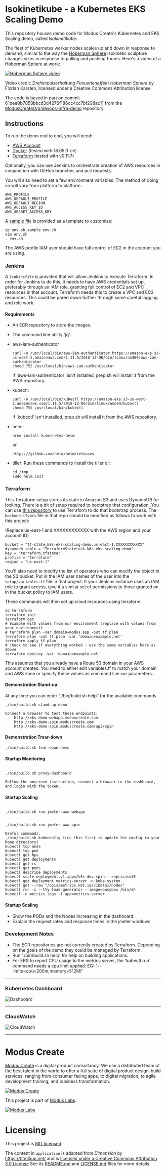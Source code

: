 Isokinetikube - a Kubernetes EKS Scaling Demo
=============================================

This repository houses demo code for Modus Create's Kubernetes and EKS Scaling demo, called *Isokinetikube*.

The fleet of Kubernetes worker nodes scales up and down in response to demand, similar to the way the [Hoberman Sphere](https://en.wikipedia.org/wiki/Hoberman_sphere) isokinetic sculpture changes sizes in response to pulling and pushing forces. Here's a video of a Hoberman Sphere at work:

[![Hoberman Sphere video](http://img.youtube.com/vi/0b40puT7N68/0.jpg)](http://www.youtube.com/watch?v=0b40puT7N68E)

Video credit: _Drehimpulserhaltung Pirouetteneffekt Hoberman Sphere_ by Florian Karsten, licensed under a Creative Commons Attribution license

The code is based in part on commit 61bee0b7858bbcd3d4276f186cc4cc7bf298ac11 from the [ModusCreateOrg/devops-infra-demo](https://github.com/ModusCreateOrg/devops-infra-demo/) repository.

 
Instructions
------------

 To run the demo end to end, you will need:
 
* [AWS Account](https://aws.amazon.com/)
* [Docker](https://docker.com/) (tested with 18.05.0-ce)
* [Terraform](https://www.terraform.io/) (tested with  v0.11.7)

Optionally, you can use Jenkins to orchestrate creation of AWS resources in conjunction with GitHub branches and pull requests.

You will also need to set a few environment variables. The method of doing so will vary from platform to platform. 

```
AWS_PROFILE
AWS_DEFAULT_PROFILE
AWS_DEFAULT_REGION
AWS_ACCESS_KEY_ID
AWS_SECRET_ACCESS_KEY
```

A [sample file](env.sh.sample) is provided as a template to customize:

```
cp env.sh.sample env.sh
vim env.sh
. env.sh
```

The AWS profile IAM user should have full control of EC2 in the account you are using.

### Jenkins

A `Jenkinsfile` is provided that will allow Jenkins to execute Terraform. In order for Jenkins to do this, it needs to have AWS credentials set up, preferably through an IAM role, granting full control of EC2 and VPC resources in that account. Terraform needs this to create a VPC and EC2 resources. This could be pared down further through some careful logging and role work.

#### Requirements
- An ECR repository to store the images.
- The command line utility 'jq'.
- aws-iam-authenticator
	```
	curl -o /usr/local/bin/aws-iam-authenticator https://amazon-eks.s3-us-west-2.amazonaws.com/1.11.5/2018-12-06/bin/linux/amd64/aws-iam-authenticator
    chmod 755 /usr/local/bin/aws-iam-authenticator
	```
    If 'aws-iam-authenticator' isn't installed, prep.sh will install it from the AWS repository.
- kubectl:
	```
	curl -o /usr/local/bin/kubectl https://amazon-eks.s3-us-west-2.amazonaws.com/1.11.5/2018-12-06/bin/linux/amd64/kubectl
    chmod 755 /usr/local/bin/kubectl
	```
    If 'kubectl' isn't installed, prep.sh will install it from the AWS repository.

- helm:
    ```
    brew install kubernetes-helm
    ```
    or
    ```
    https://github.com/helm/helm/releases
    ```
- tiller:
    Run these commands to install the tiller cli:
    ```
    cd /tmp
    sudo helm init
    ```

### Terraform

This Terraform setup stores its state in Amazon S3 and uses DynamoDB for locking. There is a bit of setup required to bootstrap that configuration. You can use [this repository](https://github.com/monterail/terraform-bootstrap-example) to use Terraform to do that bootstrap process. The `backend.tfvars` file in that repo should be modified as follows to work with this project:

(Replace us-east-1 and XXXXXXXXXXXX with the AWS region and your account ID)
```
bucket = "tf-state.k8s-eks-scaling-demo.us-east-1.XXXXXXXXXXXX"
dynamodb_table = "TerraformStatelock-k8s-eks-scaling-demo"
key = "terraform.tfstate"
profile = "terraform"
region = "us-east-1"
```
You'll also need to modify the list of operators who can modify the object in the S3 bucket. Put in the IAM user names of the user into the `setup/variables.tf` file in that project. If your Jenkins instance uses an IAM role to grant access, give it a similar set of permissions to those granted on in the bucket policy to IAM users.

These commands will then set up cloud resources using terraform:
 
    cd terraform
    terraform init
    terraform get
    # Example with values from our environment (replace with values from your environment)
    # terraform plan -var domain=modus.app -out tf.plan
    terraform plan -out tf.plan -var 'domain=example.net'
    terraform apply tf.plan
    # check to see if everything worked - use the same variables here as above
    terraform destroy -var 'domain=example.net'

This assumes that you already have a Route 53 domain in your AWS account created.
You need to either edit variables.tf to match your domain and AWS zone or specify these values as command line `var` parameters.

#### Demonstration Stand-up
At any time you can enter "./bin/build.sh help" for the available commands.

```
./bin/build.sh stand-up-demo

Connect a browser to test these endpoints:
    http://eks-demo-webapp.moduscreate.com
    http://eks-demo-spin.moduscreate.com
    http://eks-demo-spin.moduscreate.com/api/spin
```
#### Demonstration Trear-down
```
./bin/build.sh tear-down-demo

```

#### Startup Monitoring
```

./bin/build.sh proxy-dashboard

Follow the onscreen instruction, connect a browser to the dashboard, and login with the token.

```

#### Startup Scaling
```

./bin/build.sh run-jmeter-www webapp

```
```

./bin/build.sh run-jmeter-www spin

```

```
Useful commands:
./bin/build.sh kubeconfig (run this first to update the config in your home directory)
kubectl top node
kubectl top pod
kubectl get hpa
kubectl get deployments
kubectl get rs
kubectl get pods
kubectl describe deployments
kubectl scale deployment.v1.apps/k8s-dev-spin --replicas=10
kubectl get deployment metrics-server -n kube-system
kubectl get --raw "/apis/metrics.k8s.io/v1beta1/nodes"
kubectl run -i --tty load-generator --image=busybox /bin/sh
kubectl -n metrics logs -l app=metrics-server

```

#### Startup Scaling

- Show the PODs and the Nodes increasing in the dashboard.
- Explain the request rates and response times in the jmeter windows

### Development Notes
- The ECR repositories are not currently created by Terraform. Depending on the goals of the demo they could be managed by Terraform.
- Run './bin/build.sh help' for help on building applications.
- For EKS to report CPU usage to the metrics server, the 'kubectl run' command needs a cpu limit applied: EG: "--limits=cpu=200m,memory=512Mi" 

---
### Kubernetes Dashboard
![Dashboard](images/pie-charts.png)

---
### CloudWatch
![CloudWatch](images/CloudWatch.png)

---


# Modus Create

[Modus Create](https://moduscreate.com) is a digital product consultancy. We use a distributed team of the best talent in the world to offer a full suite of digital product design-build services; ranging from consumer facing apps, to digital migration, to agile development training, and business transformation.

[![Modus Create](https://res.cloudinary.com/modus-labs/image/upload/h_80/v1533109874/modus/logo-long-black.png)](https://moduscreate.com)

This project is part of [Modus Labs](https://labs.moduscreate.com).

[![Modus Labs](https://res.cloudinary.com/modus-labs/image/upload/h_80/v1531492623/labs/logo-black.png)](https://labs.moduscreate.com)

# Licensing

This project is [MIT licensed](./LICENSE).

The content in `application` is adapted from _Dimension_ by https://html5up.net/ and is [licensed under a Creative Commons Attribution 3.0 License](https://html5up.net/license) See its [README.md](application/README.md) and [LICENSE.md](application/LICENSE.md) files for more details.

